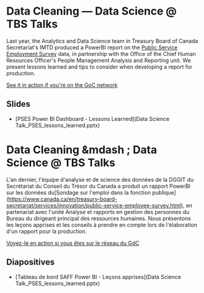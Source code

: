 # Data Cleaning &mdash; Data Science @ TBS Talks
Last year, the Analytics and Data Science team in Treasury Board of Canada Secretariat's IMTD produced a PowerBI report on the [Public Service Employment Survey](https://www.canada.ca/en/treasury-board-secretariat/services/innovation/public-service-employee-survey.html) data, in partnership with the Office of the Chief Human Resources Officer's People Management Analysis and Reporting unit. We present lessons learned and tips to consider when developing a report for production.

[See it in action if you're on the GoC network](https://hranalytics-analytiquerh.tbs-sct.gc.ca/?GoCTemplateCulture=en-CA)

## Slides
* [PSES Power BI Dashboard - Lessons Learned](Data Science Talk_PSES_lessons_learned.pptx)


# Data Cleaning &mdash ; Data Science @ TBS Talks
L'an dernier, l'équipe d'analyse et de science des données de la DGGIT du Secrétariat du Conseil du Trésor du Canada a produit un rapport PowerBI sur les données du[Sondage sur l'emploi dans la fonction publique] (https://www.canada.ca/en/treasury-board-secretariat/services/innovation/public-service-employee-survey.html), en partenariat avec l'unité Analyse et rapports en gestion des personnes du Bureau du dirigeant principal des ressources humaines. Nous présentons les leçons apprises et les conseils à prendre en compte lors de l'élaboration d'un rapport pour la production.

[Voyez-le en action si vous êtes sur le réseau du GdC](https://hranalytics-analytiquerh.tbs-sct.gc.ca/?GoCTemplateCulture=en-CA)

## Diapositives
* [Tableau de bord SAFF Power BI - Leçons apprises](Data Science Talk_PSES_lessons_learned.pptx)
